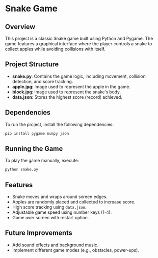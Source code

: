 # Snake Game

## Overview
This project is a classic Snake game built using Python and Pygame. The game features a graphical interface where the player controls a snake to collect apples while avoiding collisions with itself.

## Project Structure
- **snake.py**: Contains the game logic, including movement, collision detection, and score tracking.
- **apple.jpg**: Image used to represent the apple in the game.
- **block.jpg**: Image used to represent the snake's body.
- **data.json**: Stores the highest score (record) achieved.

## Dependencies
To run the project, install the following dependencies:
```sh
pip install pygame numpy json
```

## Running the Game
To play the game manually, execute:
```sh
python snake.py
```

## Features
- Snake moves and wraps around screen edges.
- Apples are randomly placed and collected to increase score.
- High score tracking using `data.json`.
- Adjustable game speed using number keys (1-4).
- Game over screen with restart option.

## Future Improvements
- Add sound effects and background music.
- Implement different game modes (e.g., obstacles, power-ups).


